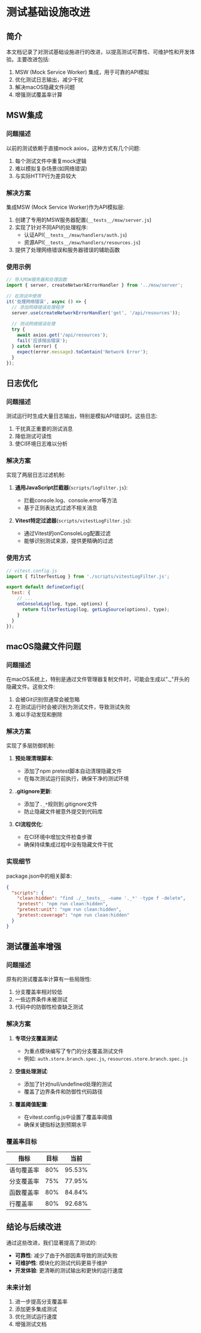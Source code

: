 # 测试基础设施改进

## 简介

本文档记录了对测试基础设施进行的改进，以提高测试可靠性、可维护性和开发体验。主要改进包括:

1. MSW (Mock Service Worker) 集成，用于可靠的API模拟
2. 优化测试日志输出，减少干扰
3. 解决macOS隐藏文件问题
4. 增强测试覆盖率计算

## MSW集成

### 问题描述

以前的测试依赖于直接mock axios，这种方式有几个问题:
1. 每个测试文件中重复mock逻辑
2. 难以模拟复杂场景(如网络错误)
3. 与实际HTTP行为差异较大

### 解决方案

集成MSW (Mock Service Worker)作为API模拟层:

1. 创建了专用的MSW服务器配置(`__tests__/msw/server.js`)
2. 实现了针对不同API的处理程序:
   - 认证API(`__tests__/msw/handlers/auth.js`)
   - 资源API(`__tests__/msw/handlers/resources.js`)
3. 提供了处理网络错误和服务器错误的辅助函数

### 使用示例

```js
// 导入MSW服务器和处理函数
import { server, createNetworkErrorHandler } from '../msw/server';

// 在测试中使用
it('处理网络错误', async () => {
  // 添加网络错误处理程序
  server.use(createNetworkErrorHandler('get', '/api/resources'));
  
  // 测试网络错误处理
  try {
    await axios.get('/api/resources');
    fail('应该抛出错误');
  } catch (error) {
    expect(error.message).toContain('Network Error');
  }
});
```

## 日志优化

### 问题描述

测试运行时生成大量日志输出，特别是模拟API错误时。这些日志:
1. 干扰真正重要的测试消息
2. 降低测试可读性
3. 使CI环境日志难以分析

### 解决方案

实现了两层日志过滤机制:

1. **通用JavaScript拦截器**(`scripts/logFilter.js`):
   - 拦截console.log、console.error等方法
   - 基于正则表达式过滤不相关消息

2. **Vitest特定过滤器**(`scripts/vitestLogFilter.js`):
   - 通过Vitest的onConsoleLog配置过滤
   - 能够识别测试来源，提供更精确的过滤

### 使用方式

```js
// vitest.config.js
import { filterTestLog } from './scripts/vitestLogFilter.js';

export default defineConfig({
  test: {
    // ...
    onConsoleLog(log, type, options) {
      return filterTestLog(log, getLogSource(options), type);
    }
  }
});
```

## macOS隐藏文件问题

### 问题描述

在macOS系统上，特别是通过文件管理器复制文件时，可能会生成以"._"开头的隐藏文件。这些文件:
1. 会被Git识别但通常会被忽略
2. 在测试运行时会被识别为测试文件，导致测试失败
3. 难以手动发现和删除

### 解决方案

实现了多层防御机制:

1. **预处理清理脚本**:
   - 添加了npm pretest脚本自动清理隐藏文件
   - 在每次测试运行前执行，确保干净的测试环境

2. **.gitignore更新**:
   - 添加了`._*`规则到.gitignore文件
   - 防止隐藏文件被意外提交到代码库

3. **CI流程优化**:
   - 在CI环境中增加文件检查步骤
   - 确保持续集成过程中没有隐藏文件干扰

### 实现细节

package.json中的相关脚本:
```json
{
  "scripts": {
    "clean:hidden": "find ./__tests__ -name '._*' -type f -delete",
    "pretest": "npm run clean:hidden",
    "pretest:unit": "npm run clean:hidden",
    "pretest:coverage": "npm run clean:hidden"
  }
}
```

## 测试覆盖率增强

### 问题描述

原有的测试覆盖率计算有一些局限性:
1. 分支覆盖率相对较低
2. 一些边界条件未被测试
3. 代码中的防御性检查缺乏测试

### 解决方案

1. **专项分支覆盖测试**:
   - 为重点模块编写了专门的分支覆盖测试文件
   - 例如: `auth.store.branch.spec.js`, `resources.store.branch.spec.js`

2. **空值处理测试**:
   - 添加了针对null/undefined处理的测试
   - 覆盖了边界条件和防御性代码路径

3. **覆盖阈值配置**:
   - 在vitest.config.js中设置了覆盖率阈值
   - 确保关键指标达到预期水平

### 覆盖率目标

| 指标 | 目标 | 当前 |
|------|-----|------|
| 语句覆盖率 | 80% | 95.53% |
| 分支覆盖率 | 75% | 77.95% |
| 函数覆盖率 | 80% | 84.84% |
| 行覆盖率 | 80% | 92.68% |

## 结论与后续改进

通过这些改进，我们显著提高了测试的:
- **可靠性**: 减少了由于外部因素导致的测试失败
- **可维护性**: 模块化的测试代码更易于维护
- **开发体验**: 更清晰的测试输出和更快的运行速度

### 未来计划

1. 进一步提高分支覆盖率
2. 添加更多集成测试
3. 优化测试运行速度
4. 增强测试文档 
